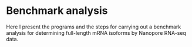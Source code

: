 # Benchmark analysis
Here I present the programs and the steps for carrying out a benchmark analysis for determining full-length mRNA isoforms by Nanopore RNA-seq data.
